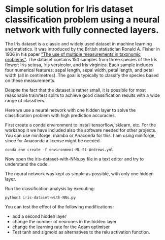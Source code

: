 # Simple solution for Iris dataset classification problem using a neural network with fully connected layers.

The Iris dataset is a classic and widely used dataset in machine learning and statistics. It was introduced by the British statistician Ronald A. Fisher in 1936 in his paper ["The use of multiple measurements in taxonomic problems"](https://onlinelibrary.wiley.com/doi/10.1111/j.1469-1809.1936.tb02137.x). The dataset contains 150 samples from three species of the Iris flower: Iris setosa, Iris versicolor, and Iris virginica. Each sample includes four numerical features: sepal length, sepal width, petal length, and petal width (all in centimetres). The goal is typically to classify the species based on these measurements.

Despite the fact that the dataset is rather small, it is possible for most reasonable train/test splits to achieve good classification results with a wide range of classifiers.

Here we use a neural network with one hidden layer to solve the classification problem with high prediction accuracies.

First create a conda environment to install tensorflow, sklearn, etc. For the workshop it we have included also the software needed for other projects. You can use miniforge, mamba or Anaconda for this. I am using miniforge, since for Anaconda a license might be needed.

```
conda env create -f environment-ML-St-Andrews.yml
```

Now open the iris-dataset-with-NNs.py file in a text editor and try to understand the code.

The neural network was kept as simple as possible, with only one hidden layer.

Run the classification analysis by executing:
```
python3 iris-dataset-with-NNs.py
```

You can test the effect of the following modifications:
- add a second hidden layer
- change the number of neurones in the hidden layer
- change the learning rate for the Adam optimiser
- Test tanh and sigmoid as alternatives to the relu activation function.


